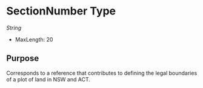 # SectionNumber Type

*String*

- MaxLength: 20

## Purpose

Corresponds to a reference that contributes to defining the legal boundaries of a plot of land in NSW and ACT.